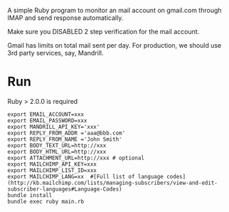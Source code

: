 A simple Ruby program to monitor an mail account on gmail.com through IMAP and send response automatically.

Make sure you DISABLED 2 step verification for the mail account.

Gmail has limits on total mail sent per day. For production, we should use 3rd party services, say, Mandrill.

# Run

Ruby > 2.0.0 is required

```
export EMAIL_ACCOUNT=xxx
export EMAIL_PASSWORD=xxx
export MANDRILL_API_KEY='xxx'
export REPLY_FROM_ADDR ='aaa@bbb.com'
export REPLY_FROM_NAME ='John Smith'
export BODY_TEXT_URL=http://xxx
export BODY_HTML_URL=http://xxx
export ATTACHMENT_URL=http://xxx # optional
export MAILCHIMP_API_KEY=xxx
export MAILCHIMP_LIST_ID=xxx
export MAILCHIMP_LANG=xx  #[Full list of language codes](http://kb.mailchimp.com/lists/managing-subscribers/view-and-edit-subscriber-languages#Language-Codes)
bundle install
bundle exec ruby main.rb
```
